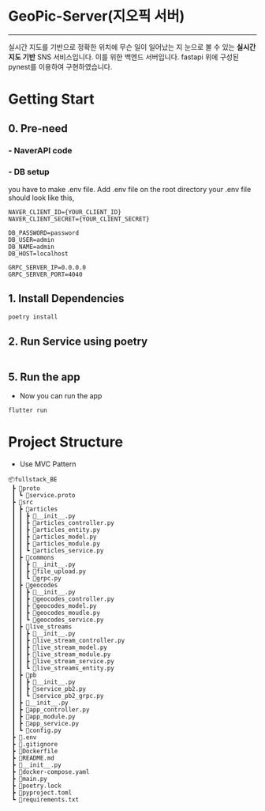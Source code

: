 # GeoPic-Server(지오픽 서버)
---
실시간 지도를 기반으로 정확한 위치에 무슨 일이 일어났는 지 눈으로 볼 수 있는 **실시간 지도 기반** SNS 서비스입니다.
이를 위한 백엔드 서버입니다. fastapi 위에 구성된 pynest를 이용하여 구현하였습니다.

# Getting Start
## 0. Pre-need
### - NaverAPI code
### - DB setup

you have to make .env file. Add .env file on the root directory
your .env file should look like this,
``` .env
NAVER_CLIENT_ID={YOUR_CLIENT_ID}
NAVER_CLIENT_SECRET={YOUR_CLIENT_SECRET}

DB_PASSWORD=password
DB_USER=admin
DB_NAME=admin
DB_HOST=localhost

GRPC_SERVER_IP=0.0.0.0
GRPC_SERVER_PORT=4040
```

## 1. Install Dependencies
``` bash
poetry install
```
## 2. Run Service using poetry
``` bash

```

## 5. Run the app
- Now you can run the app
``` bash
flutter run
```


# Project Structure
  - Use MVC Pattern
```
📦fullstack_BE  
 ┣ 📂proto  
 ┃ ┗ 📜service.proto  
 ┣ 📂src  
 ┃ ┣ 📂articles  
 ┃ ┃ ┣ 📜__init__.py  
 ┃ ┃ ┣ 📜articles_controller.py  
 ┃ ┃ ┣ 📜articles_entity.py  
 ┃ ┃ ┣ 📜articles_model.py  
 ┃ ┃ ┣ 📜articles_module.py  
 ┃ ┃ ┗ 📜articles_service.py  
 ┃ ┣ 📂commons  
 ┃ ┃ ┣ 📜__init__.py  
 ┃ ┃ ┣ 📜file_upload.py  
 ┃ ┃ ┗ 📜grpc.py  
 ┃ ┣ 📂geocodes  
 ┃ ┃ ┣ 📜__init__.py  
 ┃ ┃ ┣ 📜geocodes_controller.py  
 ┃ ┃ ┣ 📜geocodes_model.py  
 ┃ ┃ ┣ 📜geocodes_moudle.py  
 ┃ ┃ ┗ 📜geocodes_service.py  
 ┃ ┣ 📂live_streams  
 ┃ ┃ ┣ 📜__init__.py  
 ┃ ┃ ┣ 📜live_stream_controller.py  
 ┃ ┃ ┣ 📜live_stream_model.py  
 ┃ ┃ ┣ 📜live_stream_module.py  
 ┃ ┃ ┣ 📜live_stream_service.py  
 ┃ ┃ ┗ 📜live_streams_entity.py  
 ┃ ┣ 📂pb  
 ┃ ┃ ┣ 📜__init__.py  
 ┃ ┃ ┣ 📜service_pb2.py  
 ┃ ┃ ┗ 📜service_pb2_grpc.py  
 ┃ ┣ 📜__init__.py  
 ┃ ┣ 📜app_controller.py  
 ┃ ┣ 📜app_module.py  
 ┃ ┣ 📜app_service.py  
 ┃ ┗ 📜config.py  
 ┣ 📜.env  
 ┣ 📜.gitignore  
 ┣ 📜Dockerfile  
 ┣ 📜README.md  
 ┣ 📜__init__.py  
 ┣ 📜docker-compose.yaml  
 ┣ 📜main.py  
 ┣ 📜poetry.lock  
 ┣ 📜pyproject.toml  
 ┗ 📜requirements.txt
```
